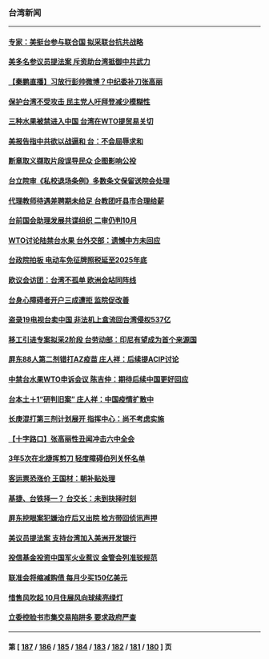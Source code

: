### 台湾新闻
---
#### [专家：美挺台参与联合国 拟采联台抗共战略](../../pages/ncid1349361/n13354687.md) 
#### [美多名参议员提法案 斥资助台湾抵御中共武力](../../pages/ncid1349361/n13354216.md) 
#### [【秦鹏直播】习放行彭帅微博？中纪委补刀张高丽](../../pages/ncid1349361/n13354270.md) 
#### [保护台湾不受攻击 民主党人吁拜登减少模糊性](../../pages/ncid1349361/n13354287.md) 
#### [三种水果被禁进入中国 台湾在WTO提贸易关切](../../pages/ncid1349361/n13353984.md) 
#### [美报告指中共欲以战逼和 台：不会屈辱求和](../../pages/ncid1349361/n13353512.md) 
#### [断章取义撷取片段误导民众 企图影响公投](../../pages/ncid1349361/n13353730.md) 
#### [台立院审《私校退场条例》多数条文保留送院会处理](../../pages/ncid1349361/n13353651.md) 
#### [代理教师待遇差聘期未给足 台教团吁县市合理给薪](../../pages/ncid1349361/n13353659.md) 
#### [台前国会助理发展共谍组织 二审仍判10月](../../pages/ncid1349361/n13353586.md) 
#### [WTO讨论陆禁台水果 台外交部：遗憾中方未回应](../../pages/ncid1349361/n13353373.md) 
#### [台政院拍板 电动车免征牌照税延至2025年底](../../pages/ncid1349361/n13353517.md) 
#### [欧议会访团：台湾不孤单 欧洲会站同阵线](../../pages/ncid1349361/n13353396.md) 
#### [台身心障碍者开户三成遭拒 监院促改善](../../pages/ncid1349361/n13353399.md) 
#### [盗录19电视台卖中国 非法机上盒流回台湾侵权537亿](../../pages/ncid1349361/n13353401.md) 
#### [移工引进专案拟采2阶段 台劳动部：印尼有望成为首个来源国](../../pages/ncid1349361/n13353303.md) 
#### [屏东88人第二剂错打AZ疫苗  庄人祥：后续提ACIP讨论](../../pages/ncid1349361/n13353306.md) 
#### [中禁台水果WTO申诉会议 陈吉仲：期待后续中国更好回应](../../pages/ncid1349361/n13353225.md) 
#### [台本土＋1“研判旧案” 庄人祥：中国疫情扩散中](../../pages/ncid1349361/n13353223.md) 
#### [长庚混打第三剂计划展开 指挥中心：尚不考虑实施](../../pages/ncid1349361/n13353229.md) 
#### [【十字路口】张高丽性丑闻冲击六中全会](../../pages/ncid1349361/n13352998.md) 
#### [3年5次在北捷挥剪刀 轻度障碍伯列关怀名单](../../pages/ncid1349361/n13353653.md) 
#### [客运票恐涨价 王国材：朝补贴处理](../../pages/ncid1349361/n13353661.md) 
#### [基捷、台铁择一？ 台交长：未到抉择时刻](../../pages/ncid1349361/n13353656.md) 
#### [屏东挖眼案犯嫌治疗后又出院 检方带回侦讯声押](../../pages/ncid1349361/n13353368.md) 
#### [美议员提法案 支持台湾加入美洲开发银行](../../pages/ncid1349361/n13353370.md) 
#### [投信基金投资中国军火业惹议 金管会列准驳规范](../../pages/ncid1349361/n13353375.md) 
#### [联准会将缩减购债 每月少买150亿美元](../../pages/ncid1349361/n13353365.md) 
#### [惜售风吹起 10月住展风向球续亮绿灯](../../pages/ncid1349361/n13353381.md) 
#### [立委控脸书市集交易陷阱多 要求政府严查](../../pages/ncid1349361/n13353383.md) 

---
#### 第 [ [187](./187.md) / [186](./186.md) / [185](./185.md) / [184](./184.md) / [183](./183.md) / [182](./182.md) / [181](./181.md) / [180](./180.md) ] 页

